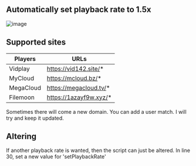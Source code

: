 Automatically set playback rate to 1.5x
-

![image](https://github.com/Loidauk/Vidplay-MyCloud-Auto-Playback-Rate-1.5x/assets/76977614/a2921f38-3aa0-4808-9059-793cf8a4fb1a)

Supported sites
-

| Players    | URLs                   |
|------------|------------------------|
| Vidplay    | https://vid142.site/*  |
| MyCloud    | https://mcloud.bz/*    |
| MegaCloud  | https://megacloud.tv/* |
| Filemoon   | https://1azayf9w.xyz/* |

Sometimes there will come a new domain. You can add a user match. I will try and keep it updated.

Altering
-

If another playback rate is wanted, then the script can just be altered. In line 30, set a new value for 'setPlaybackRate'
